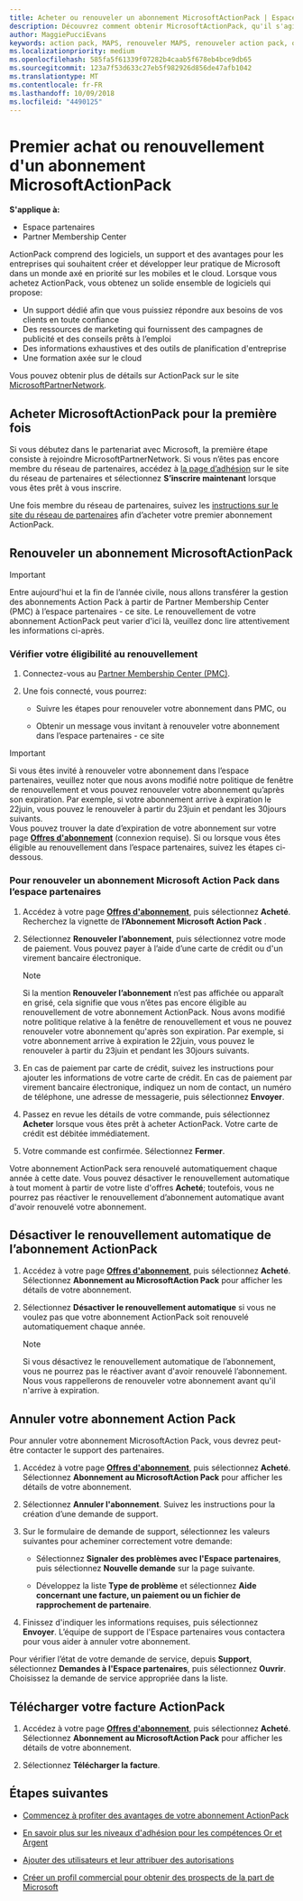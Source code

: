 ```yaml
---
title: Acheter ou renouveler un abonnement MicrosoftActionPack | Espace partenaires
description: Découvrez comment obtenir MicrosoftActionPack, qu'il s'agisse d'un premier achat ou d'un renouvellement.
author: MaggiePucciEvans
keywords: action pack, MAPS, renouveler MAPS, renouveler action pack, obtenir action pack
ms.localizationpriority: medium
ms.openlocfilehash: 585fa5f61339f07282b4caab5f678eb4bce9db65
ms.sourcegitcommit: 123a7f53d633c27eb5f982926d856de47afb1042
ms.translationtype: MT
ms.contentlocale: fr-FR
ms.lasthandoff: 10/09/2018
ms.locfileid: "4490125"
---
```

# <a name="buy-for-the-first-time-or-renew-a-microsoft-action-pack-subscription"></a>Premier achat ou renouvellement d'un abonnement MicrosoftActionPack

**S'applique à:**

-  Espace partenaires
-  Partner Membership Center

ActionPack comprend des logiciels, un support et des avantages pour les entreprises qui souhaitent créer et développer leur pratique de Microsoft dans un monde axé en priorité sur les mobiles et le cloud. Lorsque vous achetez ActionPack, vous obtenez un solide ensemble de logiciels qui propose: 

- Un support dédié afin que vous puissiez répondre aux besoins de vos clients en toute confiance 
- Des ressources de marketing qui fournissent des campagnes de publicité et des conseils prêts à l’emploi 
- Des informations exhaustives et des outils de planification d'entreprise 
- Une formation axée sur le cloud 

Vous pouvez obtenir plus de détails sur ActionPack sur le site [MicrosoftPartnerNetwork](https://partner.microsoft.com/membership/internal-use-software#simple-tab-content-3).

## <a name="buy-microsoft-action-pack-for-the-first-time"></a>Acheter MicrosoftActionPack pour la première fois

Si vous débutez dans le partenariat avec Microsoft, la première étape consiste à rejoindre MicrosoftPartnerNetwork. Si vous n’êtes pas encore membre du réseau de partenaires, accédez à [la page d’adhésion](https://partner.microsoft.com/membership) sur le site du réseau de partenaires et sélectionnez **S’inscrire maintenant** lorsque vous êtes prêt à vous inscrire. 

Une fois membre du réseau de partenaires, suivez les [instructions sur le site du réseau de partenaires](https://partner.microsoft.com/membership/action-pack) afin d’acheter votre premier abonnement ActionPack. 

## <a name="renew-a-microsoft-action-pack-subscription"></a>Renouveler un abonnement MicrosoftActionPack

>[!IMPORTANT]
>Entre aujourd'hui et la fin de l’année civile, nous allons transférer la gestion des abonnements Action Pack à partir de Partner Membership Center (PMC) à l’espace partenaires - ce site. Le renouvellement de votre abonnement ActionPack peut varier d'ici là, veuillez donc lire attentivement les informations ci-après.  

### <a name="check-your-renewal-eligibility"></a>Vérifier votre éligibilité au renouvellement

1. Connectez-vous au [Partner Membership Center (PMC)](https://partner.microsoft.com/_login?authType=OpenIdConnect).

2. Une fois connecté, vous pourrez:

    - Suivre les étapes pour renouveler votre abonnement dans PMC, ou

    - Obtenir un message vous invitant à renouveler votre abonnement dans l’espace partenaires - ce site

>[!IMPORTANT]
>Si vous êtes invité à renouveler votre abonnement dans l’espace partenaires, veuillez noter que nous avons modifié notre politique de fenêtre de renouvellement et vous pouvez renouveler votre abonnement qu’après son expiration. Par exemple, si votre abonnement arrive à expiration le 22juin, vous pouvez le renouveler à partir du 23juin et pendant les 30jours suivants.       
>Vous pouvez trouver la date d’expiration de votre abonnement sur votre page [**Offres d'abonnement**](https://partnercenter.microsoft.com/pcv/partnership/offers) (connexion requise). Si ou lorsque vous êtes éligible au renouvellement dans l’espace partenaires, suivez les étapes ci-dessous.  



### <a name="to-renew-a-microsoft-action-pack-subscription-in-the-partner-center"></a>Pour renouveler un abonnement Microsoft Action Pack dans l’espace partenaires

1. Accédez à votre page [**Offres d'abonnement**](https://partnercenter.microsoft.com/pcv/partnership/offers), puis sélectionnez **Acheté**. Recherchez la vignette de **l’Abonnement Microsoft Action Pack** .  

2. Sélectionnez **Renouveler l’abonnement**, puis sélectionnez votre mode de paiement. Vous pouvez payer à l’aide d’une carte de crédit ou d'un virement bancaire électronique.

    >[!NOTE]
    >Si la mention **Renouveler l’abonnement** n’est pas affichée ou apparaît en grisé, cela signifie que vous n’êtes pas encore éligible au renouvellement de votre abonnement ActionPack. Nous avons modifié notre politique relative à la fenêtre de renouvellement et vous ne pouvez renouveler votre abonnement qu'après son expiration. Par exemple, si votre abonnement arrive à expiration le 22juin, vous pouvez le renouveler à partir du 23juin et pendant les 30jours suivants.  

3. En cas de paiement par carte de crédit, suivez les instructions pour ajouter les informations de votre carte de crédit. En cas de paiement par virement bancaire électronique, indiquez un nom de contact, un numéro de téléphone, une adresse de messagerie, puis sélectionnez **Envoyer**. 
     
4. Passez en revue les détails de votre commande, puis sélectionnez **Acheter** lorsque vous êtes prêt à acheter ActionPack. Votre carte de crédit est débitée immédiatement.

5. Votre commande est confirmée. Sélectionnez **Fermer**.

Votre abonnement ActionPack sera renouvelé automatiquement chaque année à cette date. Vous pouvez désactiver le renouvellement automatique à tout moment à partir de votre liste d'offres **Acheté**; toutefois, vous ne pourrez pas réactiver le renouvellement d’abonnement automatique avant d'avoir renouvelé votre abonnement. 


## <a name="turn-off-automatic-action-pack-subscription-renewal"></a>Désactiver le renouvellement automatique de l’abonnement ActionPack

1. Accédez à votre page [**Offres d'abonnement**](https://partnercenter.microsoft.com/pcv/partnership/offers), puis sélectionnez **Acheté**. Sélectionnez **Abonnement au MicrosoftAction Pack** pour afficher les détails de votre abonnement. 

2. Sélectionnez **Désactiver le renouvellement automatique** si vous ne voulez pas que votre abonnement ActionPack soit renouvelé automatiquement chaque année. 

    >[!NOTE]
    >Si vous désactivez le renouvellement automatique de l’abonnement, vous ne pourrez pas le réactiver avant d'avoir renouvelé l’abonnement. Nous vous rappellerons de renouveler votre abonnement avant qu'il n'arrive à expiration.


## <a name="cancel-your-action-pack-subscription"></a>Annuler votre abonnement Action Pack

Pour annuler votre abonnement MicrosoftAction Pack, vous devrez peut-être contacter le support des partenaires.

1. Accédez à votre page [**Offres d'abonnement**](https://partnercenter.microsoft.com/pcv/partnership/offers), puis sélectionnez **Acheté**. Sélectionnez **Abonnement au MicrosoftAction Pack** pour afficher les détails de votre abonnement. 

3. Sélectionnez **Annuler l'abonnement**. Suivez les instructions pour la création d’une demande de support. 

4. Sur le formulaire de demande de support, sélectionnez les valeurs suivantes pour acheminer correctement votre demande:

    -  Sélectionnez **Signaler des problèmes avec l'Espace partenaires**, puis sélectionnez **Nouvelle demande** sur la page suivante.

    -  Développez la liste **Type de problème** et sélectionnez **Aide concernant une facture, un paiement ou un fichier de rapprochement de partenaire**. 

5. Finissez d'indiquer les informations requises, puis sélectionnez **Envoyer**. L’équipe de support de l'Espace partenaires vous contactera pour vous aider à annuler votre abonnement.

Pour vérifier l’état de votre demande de service, depuis **Support**, sélectionnez **Demandes à l'Espace partenaires**, puis sélectionnez **Ouvrir**. Choisissez la demande de service appropriée dans la liste.  

## <a name="download-your-action-pack-invoice"></a>Télécharger votre facture ActionPack

1. Accédez à votre page [**Offres d'abonnement**](https://partnercenter.microsoft.com/pcv/partnership/offers), puis sélectionnez **Acheté**. Sélectionnez **Abonnement au MicrosoftAction Pack** pour afficher les détails de votre abonnement. 

3. Sélectionnez **Télécharger la facture**.
 
## <a name="next-steps"></a>Étapes suivantes

-   [Commencez à profiter des avantages de votre abonnement ActionPack](manage-your-partner-network-benefits.md)

-   [En savoir plus sur les niveaux d'adhésion pour les compétences Or et Argent](https://partner.microsoft.com/membership/internal-use-software#simple-tab-content-2)

-   [Ajouter des utilisateurs et leur attribuer des autorisations](create-user-accounts-and-set-permissions.md)

-   [Créer un profil commercial pour obtenir des prospects de la part de Microsoft](create-a-marketing-profile.md)



